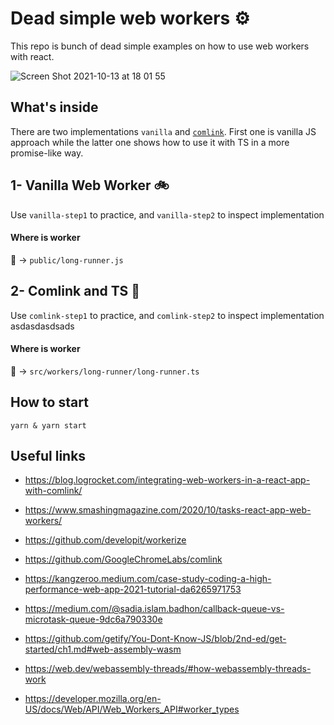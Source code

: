 

# Dead simple web workers ⚙️
This repo is bunch of dead
 simple examples on how to use web workers with react. 

![Screen Shot 2021-10-13 at 18 01 55](https://user-images.githubusercontent.com/812622/137160049-2358449e-8bbf-4bfb-ba38-d915e17764c6.png)

## What's inside 
There are two implementations `vanilla` and [`comlink`](https://github.com/GoogleChromeLabs/comlink). First one is vanilla JS approach while the latter one shows how to use it with TS in a more promise-like way.
## 1- Vanilla Web Worker 🚲

Use `vanilla-step1` to practice, and `vanilla-step2` to inspect implementation 
#### Where is worker
👀 -> `public/long-runner.js`

## 2- Comlink and TS 🚗
Use `comlink-step1` to practice, and `comlink-step2` to inspect implementation 
asdasdasdsads
#### Where is worker
👀 -> `src/workers/long-runner/long-runner.ts`

## How to start
`yarn & yarn start` 

## Useful links
- https://blog.logrocket.com/integrating-web-workers-in-a-react-app-with-comlink/
- https://www.smashingmagazine.com/2020/10/tasks-react-app-web-workers/
- https://github.com/developit/workerize
- https://github.com/GoogleChromeLabs/comlink
- https://kangzeroo.medium.com/case-study-coding-a-high-performance-web-app-2021-tutorial-da6265971753

- https://medium.com/@sadia.islam.badhon/callback-queue-vs-microtask-queue-9dc6a790330e
- https://github.com/getify/You-Dont-Know-JS/blob/2nd-ed/get-started/ch1.md#web-assembly-wasm
- https://web.dev/webassembly-threads/#how-webassembly-threads-work
- https://developer.mozilla.org/en-US/docs/Web/API/Web_Workers_API#worker_types

